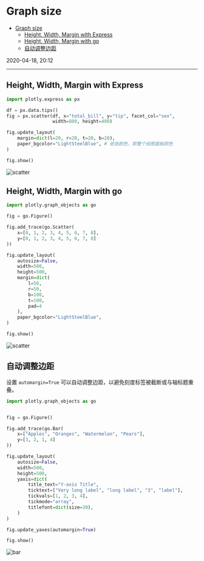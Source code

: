 # Graph size

- [Graph size](#graph-size)
  - [Height, Width, Margin with Express](#height-width-margin-with-express)
  - [Height, Width, Margin with go](#height-width-margin-with-go)
  - [自动调整边距](#自动调整边距)

2020-04-18, 20:12
*** **

## Height, Width, Margin with Express

```py
import plotly.express as px

df = px.data.tips()
fig = px.scatter(df, x="total_bill", y="tip", facet_col="sex",
                 width=800, height=400)

fig.update_layout(
    margin=dict(l=20, r=20, t=20, b=20),
    paper_bgcolor="LightSteelBlue", # 纸张颜色，即整个绘图面板颜色
)

fig.show()
```

![scatter](images/2020-04-18-20-10-30.png)

## Height, Width, Margin with go

```py
import plotly.graph_objects as go

fig = go.Figure()

fig.add_trace(go.Scatter(
    x=[0, 1, 2, 3, 4, 5, 6, 7, 8],
    y=[0, 1, 2, 3, 4, 5, 6, 7, 8]
))

fig.update_layout(
    autosize=False,
    width=500,
    height=500,
    margin=dict(
        l=50,
        r=50,
        b=100,
        t=100,
        pad=4
    ),
    paper_bgcolor="LightSteelBlue",
)

fig.show()
```

![scatter](images/2020-04-18-20-11-41.png)

## 自动调整边距

设置 `automargin=True` 可以自动调整边距，以避免刻度标签被截断或与轴标题重叠。

```py
import plotly.graph_objects as go


fig = go.Figure()

fig.add_trace(go.Bar(
    x=["Apples", "Oranges", "Watermelon", "Pears"],
    y=[3, 2, 1, 4]
))

fig.update_layout(
    autosize=False,
    width=500,
    height=500,
    yaxis=dict(
        title_text="Y-axis Title",
        ticktext=["Very long label", "long label", "3", "label"],
        tickvals=[1, 2, 3, 4],
        tickmode="array",
        titlefont=dict(size=30),
    )
)

fig.update_yaxes(automargin=True)

fig.show()
```

![bar](images/2020-04-18-21-08-22.png)
